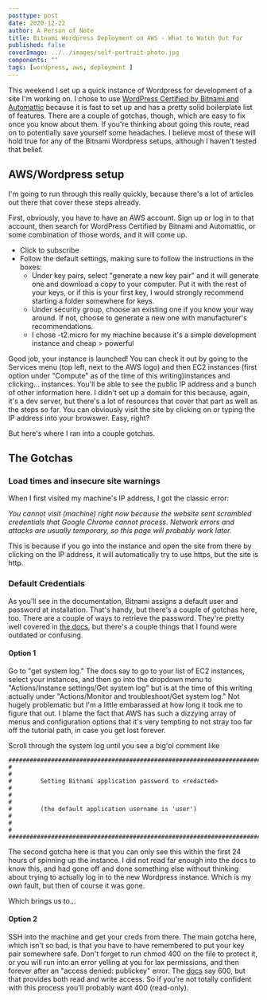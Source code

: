```yaml
---
posttype: post
date: 2020-12-22
author: A Person of Note
title: Bitnami Wordpress Deployment on AWS - What to Watch Out For
published: false
coverImage: ../../images/self-portrait-photo.jpg
components: ""
tags: [wordpress, aws, deployment ]
---
```


This weekend I set up a quick instance of Wordpress for development of a site I'm working on. I chose to use [WordPress Certified by Bitnami and Automattic](https://aws.amazon.com/marketplace/pp/Bitnami-WordPress-Certified-by-Bitnami-and-Automat/B00NN8Y43U) because it is fast to set up and has a pretty solid boilerplate list of features. There are a couple of gotchas, though, which are easy to fix once you know about them. If you're thinking about going this route, read on to potentially save yourself some headaches. I believe most of these will hold true for any of the Bitnami Wordpress setups, although I haven't tested that belief.

## AWS/Wordpress setup

I'm going to run through this really quickly, because there's a lot of articles out there that cover these steps already.

First, obviously, you have to have an AWS account. Sign up or log in to that account, then search for WordPress Certified by Bitnami and Automattic, or some combination of those words, and it will come up.

* Click to subscribe
* Follow the default settings, making sure to follow the instructions in the boxes:
    * Under key pairs, select "generate a new key pair" and it will generate one and download a copy to your computer. Put it with the rest of your keys, or if this is your first key, I would strongly recommend starting a folder somewhere for keys.
    * Under security group, choose an existing one if you know your way around. If not, choose to generate a new one with manufacturer's recommendations.
    * I chose -t2.micro for my machine because it's a simple development instance and cheap > powerful

Good job, your instance is launched! You can check it out by going to the Services menu (top left, next to the AWS logo) and then EC2 instances (first option under "Compute" as of the time of this writing)instances and clicking... instances. You'll be able to see the public IP address and a bunch of other information here. I didn't set up a domain for this because, again, it's a dev server, but there's a lot of resources that cover that part as well as the steps so far. You can obviously visit the site by clicking on or typing the IP address into your browswer. Easy, right?

But here's where I ran into a couple gotchas.

## The Gotchas

### Load times and insecure site warnings

When I first visited my machine's IP address, I got the classic error:

_You cannot visit (machine) right now because the website sent scrambled credentials that Google Chrome cannot process. Network errors and attacks are usually temporary, so this page will probably work later._

This is because if you go into the instance and open the site from there by clicking on the IP address, it will automatically try to use https, but the site is http.

### Default Credentials

As you'll see in the documentation, Bitnami assigns a default user and password at installation. That's handy, but there's a couple of gotchas here, too. There are a couple of ways to retrieve the password. They're pretty well covered in [the docs](https://docs.bitnami.com/aws/faq/get-started/find-credentials/#option-2-find-password-by-connecting-to-your-application-through-ssh), but there's a couple things that I found were outdated or confusing.

#### Option 1
Go to "get system log." The docs say to go to your list of EC2 instances, select your instances, and then go into the dropdown menu to "Actions/Instance settings/Get system log" but is at the time of this writing actually under "Actions/Monitor and troubleshoot/Get system log." Not hugely problematic but I'm a little embarassed at how long it took me to figure that out. I blame the fact that AWS has such a dizzying array of menus and configuration options that it's very tempting to not stray too far off the tutorial path, in case you get lost forever.

Scroll through the system log until you see a big'ol comment like

    #########################################################################
    #                                                                       #
    #        Setting Bitnami application password to <redacted>             #  
    #                                                                       #
    #        (the default application username is 'user')                   #
    #                                                                       #
    #########################################################################

The second gotcha here is that you can only see this within the first 24 hours of spinning up the instance. I did not read far enough into the docs to know this, and had gone off and done something else without thinking about trying to actually log in to the new Wordpress instance. Which is my own fault, but then of course it was gone.

Which brings us to...

#### Option 2
SSH into the machine and get your creds from there. The main gotcha here, which isn't so bad, is that you have to have remembered to put your key pair somewhere safe. Don't forget to run chmod 400 on the file to protect it, or you will run into an error yelling at you for lax permissions, and then forever after an "access denied: publickey" error. The [docs](https://docs.bitnami.com/aws/faq/get-started/connect-ssh/) say 600, but that provides both read and write access. So if you're not totally confident with this process you'll probably want 400 (read-only).